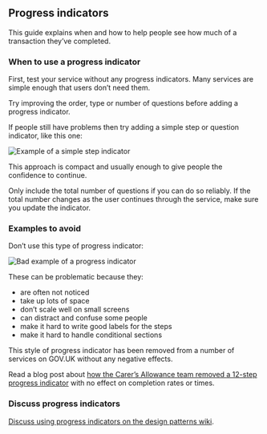 ## Progress indicators

This guide explains when and how to help people see how much of a transaction they’ve completed.


### When to use a progress indicator

First, test your service without any progress indicators. Many services are simple enough that users don’t need them.

Try improving the order, type or number of questions before adding a progress indicator.

If people still have problems then try adding a simple step or question indicator, like this one:

![Example of a simple step indicator](/documentation/design-patterns/progress-indicators/Progress_indicators_1.png)

This approach is compact and usually enough to give people the confidence to continue.

Only include the total number of questions if you can do so reliably. If the total number changes as the user continues through the service, make sure you update the indicator.


### Examples to avoid

Don’t use this type of progress indicator:

![Bad example of a progress indicator](/documentation/design-patterns/progress-indicators/Progress_indicators_2.png)

These can be problematic because they:

- are often not noticed
- take up lots of space
- don’t scale well on small screens
- can distract and confuse some people
- make it hard to write good labels for the steps
- make it hard to handle conditional sections

This style of progress indicator has been removed from a number of services on GOV.UK without any negative effects.

Read a blog post about [how the Carer’s Allowance team removed a 12-step progress indicator](https://designnotes.blog.gov.uk/2014/07/07/do-less-problems-as-shared-spaces/) with no effect on completion rates or times.


### Discuss progress indicators

[Discuss using progress indicators on the design patterns wiki](https://designpatterns.hackpad.com/Progress-indicators-3AOrLoia9Us).

